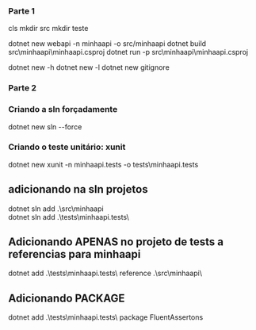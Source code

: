 ### Parte 1
cls
mkdir src
mkdir teste

dotnet new webapi -n minhaapi -o src/minhaapi
dotnet build src\minhaapi\minhaapi.csproj
dotnet run -p src\minhaapi\minhaapi.csproj

dotnet new -h
dotnet new -l
dotnet new gitignore

### Parte 2

### Criando a sln forçadamente
dotnet new sln --force

### Criando o teste unitário: xunit
dotnet new xunit -n minhaapi.tests -o tests\minhaapi.tests

## adicionando na sln projetos 
dotnet sln add .\src\minhaapi\
dotnet sln add .\tests\minhaapi.tests\

## Adicionando APENAS no projeto de tests a referencias para minhaapi
dotnet add .\tests\minhaapi.tests\ reference .\src\minhaapi\

## Adicionando PACKAGE
dotnet add .\tests\minhaapi.tests\ package FluentAssertons














